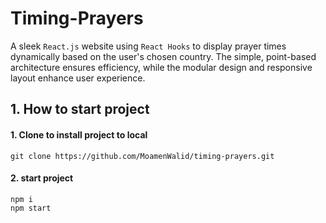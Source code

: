   # Timing-Prayers
  A sleek  `React.js` website using `React Hooks` to display prayer times dynamically based on the user's chosen country. The simple,
  point-based architecture ensures efficiency, while the modular design and responsive layout enhance user experience.

  ## 1. How to start project
  #### 1. Clone to install project to local
  ```
  git clone https://github.com/MoamenWalid/timing-prayers.git
  ```

  #### 2. start project
  ```
  npm i
  npm start
  ```
